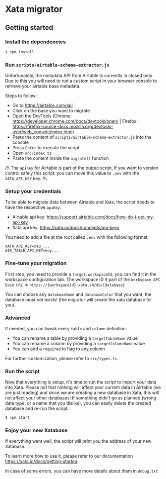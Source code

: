 # Xata migrator

## Getting started

### Install the dependencies

```sh
$ npm install
```

### Run `scripts/airtable-schema-extractor.js`

Unfortunately, the metadata API from Airtable is currently in closed beta. Due to this you will need to run a custom script in your browser console to retrieve your airtable base metadata.

Steps to follow:

- Go to https://airtable.com/api
- Click on the base you want to migrate
- Open the DevTools (Chrome: https://developer.chrome.com/docs/devtools/open/ | Firefox: https://firefox-source-docs.mozilla.org/devtools-user/web_console/index.html)
- Paste the content of `scripts/airtable-schema-extractor.js` into the console
- Press `Enter` to execute the script
- Open `src/index.ts`
- Paste the content inside the `migrate()` function

/!\ The `apiKey` for Airtable is part of the output script, if you want to version control safely this script, you can move this value to `.env` with the `XATA_API_KEY` key. /!\

### Setup your credentials

To be able to migrate data between Airtable and Xata, the script needs to have the respective `apiKey`:

- Airtable api key: https://support.airtable.com/docs/how-do-i-get-my-api-key
- Xata api key: https://xata.io/docs/concepts/api-keys

You need to add a file at the root called `.env` with the following format:

```
XATA_API_KEY=xau_...
AIR_TABLE_API_KEY=key...
```

### Fine-tune your migration

First step, you need to provide a `target.workspaceId`, you can find it in the workspace configuration tab. The workspace ID it part of the `Workspace API base URL` => `https://{workspaceId}.xata.sh/db/{database}`

You can choose any `databaseName` and `databaseColor` that you want, the database must not exists! (the migrator will create the xata database for you).

### Advanced

If needed, you can tweak every `table` and `column` definition:

- You can rename a table by providing a `targetTableName` value
- You can rename a column by providing a `targetColumnName` value
- You can add a `required` to flag to any column

For further customization, please refer to `src/types.ts`.

### Run the script

Now that everything is setup, it's time to run the script to import your data into Xata. Please not that nothing will affect your current data in Airtable (we are just reading) and since we are creating a new database in Xata, this will not affect your other databases! If something didn't go as planned (wrong data type, or a name that you dislike), you can easily delete the created database and re-run the script.

```sh
$ npm start
```

### Enjoy your new Xatabase

If everything went well, the script will print you the address of your new Xatabase.

To learn more how to use it, please refer to our documentation https://xata.io/docs/getting-started

In case of some errors, you can have more details about them in `debug.txt`
